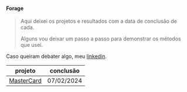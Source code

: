 #### Forage
> Aqui deixei os projetos e resultados com a data de conclusão de cada.
>
> Alguns vou deixar um passo a passo para demonstrar os métodos que usei.

 Caso queiram debater algo, meu [linkedin](https://www.linkedin.com/in/mateustm).

projeto | conclusão
--------|----------
[MasterCard](https://github.com/MateusBSS/Forage/tree/main/MasterCard) | 07/02/2024
